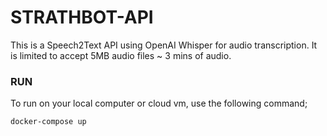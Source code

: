 # STRATHBOT-API

This is a Speech2Text API using OpenAI Whisper for audio transcription. It is limited to accept 5MB audio files ~ 3 mins of audio. 

### RUN
To run on your local computer or cloud vm, use the following command;

```
docker-compose up
```